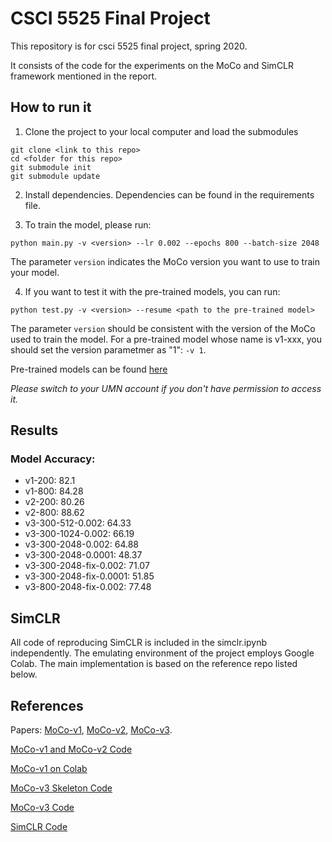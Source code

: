 # CSCI 5525 Final Project

This repository is for csci 5525 final project, spring 2020. 

It consists of the code for the experiments on the MoCo and SimCLR framework mentioned in the report.

## How to run it

1. Clone the project to your local computer and load the submodules
```
git clone <link to this repo>
cd <folder for this repo>
git submodule init
git submodule update
```

2. Install dependencies. Dependencies can be found in the requirements file.

3. To train the model, please run:
```
python main.py -v <version> --lr 0.002 --epochs 800 --batch-size 2048
```
The parameter `version` indicates the MoCo version you want to use to train your model.

4. If you want to test it with the pre-trained models, you can run:
```
python test.py -v <version> --resume <path to the pre-trained model>
```
The parameter `version` should be consistent with the version of the MoCo used to train the model. 
For a pre-trained model whose name is v1-xxx, you should set the version parametmer as "1": `-v 1`.

Pre-trained models can be found [here](https://drive.google.com/drive/folders/1CC_NHFIzYTx5E6IeMVQB955yXOqatMML?usp=sharing)

*Please switch to your UMN account if you don't have permission to access it.*

## Results

### Model Accuracy:
- v1-200: 82.1
- v1-800: 84.28
- v2-200: 80.26
- v2-800: 88.62
- v3-300-512-0.002: 64.33
- v3-300-1024-0.002: 66.19
- v3-300-2048-0.002: 64.88
- v3-300-2048-0.0001: 48.37
- v3-300-2048-fix-0.002: 71.07
- v3-300-2048-fix-0.0001: 51.85
- v3-800-2048-fix-0.002: 77.48

## SimCLR
All code of reproducing SimCLR is included in the simclr.ipynb independently. The emulating environment of the project employs Google Colab. The main implementation is based on the reference repo listed below.



## References

Papers:
[MoCo-v1](https://arxiv.org/pdf/1911.05722.pdf), 
[MoCo-v2](https://arxiv.org/pdf/2003.04297v1.pdf),
[MoCo-v3](https://arxiv.org/pdf/2104.02057v3.pdf).

[MoCo-v1 and MoCo-v2 Code](https://github.com/facebookresearch/moco)

[MoCo-v1 on Colab](https://colab.research.google.com/github/facebookresearch/moco/blob/colab-notebook/colab/moco_cifar10_demo.ipynb)

[MoCo-v3 Skeleton Code](https://github.com/CupidJay/MoCov3-pytorch)

[MoCo-v3 Code](https://github.com/searobbersduck/MoCo_v3_pytorch)

[SimCLR Code](https://github.com/sthalles/SimCLR)

